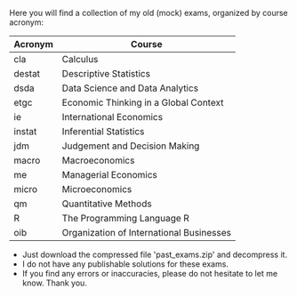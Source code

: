 Here you will find a collection of my old (mock) exams, organized by course acronym:

| Acronym | Course |
| ----------- | ----------- |
| cla | 	Calculus| 
| destat |	Descriptive Statistics| 
| dsda | Data Science and Data Analytics | 
| etgc  | Economic Thinking in a Global Context |
| ie | 	International Economics| 
| instat |	Inferential Statistics|
| jdm	| Judgement and Decision Making| 
| macro |	Macroeconomics | 
| me | Managerial Economics |
| micro |	Microeconomics | 
| qm | Quantitative Methods |
| R	| The Programming Language R| 
| oib	| Organization of International Businesses| 	

- Just download the compressed file 'past_exams.zip' and decompress it.
- I do not have any publishable solutions for these exams. 
- If you find any errors or inaccuracies, please do not hesitate to let me know. Thank you.
